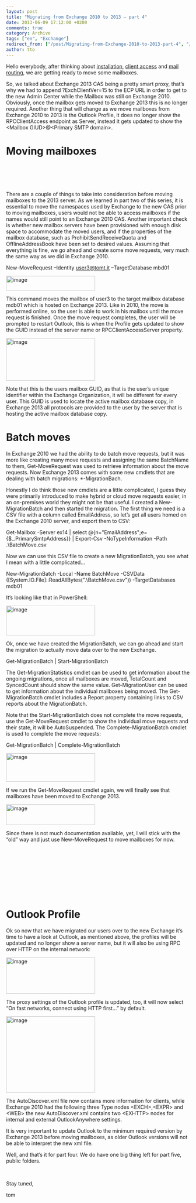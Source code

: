 ```yaml
---
layout: post
title: "Migrating from Exchange 2010 to 2013 – part 4"
date: 2013-06-09 17:12:00 +0200
comments: true
category: Archive
tags: ["en", "Exchange"]
redirect_from: ["/post/Migrating-from-Exchange-2010-to-2013-part-4", "/post/migrating-from-exchange-2010-to-2013-part-4"]
author: tto
---
```

<!-- more -->
<p>Hello everybody, after thinking about <a href="/post/Migrating-from-Exchange-2010-to-2013-part-1.aspx" target="_blank">installation</a>, <a href="/post/Migrating-from-Exchange-2010-to-2013-part-2.aspx" target="_blank">client access</a> and <a href="/post/Migrating-from-Exchange-2010-to-2013-part-3.aspx" target="_blank">mail routing</a>, we are getting ready to move some mailboxes.</p>
<p>So, we talked about Exchange 2013 CAS being a pretty smart proxy, that&rsquo;s why we had to append ?ExchClientVer=15 to the ECP URL in order to get to the new Admin Center while the Mailbox was still on Exchange 2010. Obviously, once the mailbox gets moved to Exchange 2013 this is no longer required. Another thing that will change as we move mailboxes from Exchange 2010 to 2013 is the Outlook Profile, it does no longer show the RPCClientAccess endpoint as Server, instead it gets updated to show the &lt;Mailbox GIUD&gt;@&lt;Primary SMTP domain&gt;.</p>
<h1>Moving mailboxes</h1>
<h1>&nbsp;</h1>
<p>There are a couple of things to take into consideration before moving mailboxes to the 2013 server. As we learned in part two of this series, it is essential to move the namespaces used by Exchange to the new CAS prior to moving mailboxes, users would not be able to access mailboxes if the names would still point to an Exchange 2010 CAS. Another important check is whether new mailbox servers have been provisioned with enough disk space to accommodate the moved users, and if the properties of the mailbox database, such as ProhibitSendReceiveQuota and OfflineAddressBook have been set to desired values. Assuming that everything is fine, we go ahead and create some move requests, very much the same way as we did in Exchange 2010.</p>
<p>New-MoveRequest &ndash;Identity <a href="mailto:user3@tomt.it">user3@tomt.it</a> &ndash;TargetDatabase mbd01</p>
<p><a href="/assets/archive/image_534.png"><img style="display: inline; border-width: 0px;" title="image" src="/assets/archive/image_thumb_532.png" alt="image" width="244" height="40" border="0" /></a></p>
<p>This command moves the mailbox of user3 to the target mailbox database mdb01 which is hosted on Exchange 2013. Like in 2010, the move is performed online, so the user is able to work in his mailbox until the move request is finished. Once the move request completes, the user will be prompted to restart Outlook, this is when the Profile gets updated to show the GUID instead of the server name or RPCClientAccessServer property.</p>
<p><a href="/assets/archive/image_535.png"><img style="display: inline; border-width: 0px;" title="image" src="/assets/archive/image_thumb_533.png" alt="image" width="244" height="116" border="0" /></a></p>
<p>Note that this is the users mailbox GUID, as that is the user&rsquo;s unique identifier within the Exchange Organization, it will be different for every user. This GUID is used to locate the active mailbox database copy, in Exchange 2013 all protocols are provided to the user by the server that is hosting the active mailbox database copy.</p>
<h1>Batch moves</h1>
<p>In Exchange 2010 we had the ability to do batch move requests, but it was more like creating many move requests and assigning the same BatchName to them, Get-MoveRequest was used to retrieve information about the move requests. Now Exchange 2013 comes with some new cmdlets that are dealing with batch migrations: *-MigrationBach.</p>
<p>Honestly I do think those new cmdlets are a little complicated, I guess they were primarily introduced to make hybrid or cloud move requests easier, in an on-premises world they might not be that useful. I created a New-MigrationBatch and then started the migration. The first thing we need is a CSV file with a column called EmailAddress, so let&rsquo;s get all users homed on the Exchange 2010 server, and export them to CSV:</p>
<p>Get-Mailbox -Server ex14 | select @{n="EmailAddress";e={$_.PrimarySmtpAddress}} | Export-Csv -NoTypeInformation -Path .\BatchMove.csv</p>
<p>Now we can use this CSV file to create a new MigrationBatch, you see what I mean with a little complicated&hellip;</p>
<p>New-MigrationBatch -Local -Name BatchMove -CSVData ([System.IO.File]::ReadAllBytes(".\BatchMove.csv")) -TargetDatabases mdb01</p>
<p>It&rsquo;s looking like that in PowerShell:</p>
<p><a href="/assets/archive/image_536.png"><img style="display: inline; border-width: 0px;" title="image" src="/assets/archive/image_thumb_534.png" alt="image" width="244" height="81" border="0" /></a></p>
<p>Ok, once we have created the MigrationBatch, we can go ahead and start the migration to actually move data over to the new Exchange.</p>
<p>Get-MigrationBatch | Start-MigrationBatch</p>
<p>The Get-MigrationStatistics cmdlet can be used to get information about the ongoing migrations, once all mailboxes are moved, TotalCount and SyncedCount should show the same value. Get-MigrationUser can be used to get information about the individual mailboxes being moved. The Get-MigrationBatch cmdlet includes a Report property containing links to CSV reports about the MigrationBatch.</p>
<p>Note that the Start-MigrationBatch does not complete the move requests, use the Get-MoveRequest cmdlet to show the individual move requests and their state, it will be AutoSuspended. The Complete-MigrationBatch cmdlet is used to complete the move requests:</p>
<p>Get-MigrationBatch | Complete-MigrationBatch</p>
<p><a href="/assets/archive/image_537.png"><img style="display: inline; border-width: 0px;" title="image" src="/assets/archive/image_thumb_535.png" alt="image" width="244" height="78" border="0" /></a></p>
<p>If we run the Get-MoveRequest cmdlet again, we will finally see that mailboxes have been moved to Exchange 2013.</p>
<p><a href="/assets/archive/image_538.png"><img style="display: inline; border-width: 0px;" title="image" src="/assets/archive/image_thumb_536.png" alt="image" width="244" height="56" border="0" /></a></p>
<p>Since there is not much documentation available, yet, I will stick with the &ldquo;old&rdquo; way and just use New-MoveRequest to move mailboxes for now.</p>
<h1>&nbsp;</h1>
<p>&nbsp;</p>
<p>&nbsp;</p>
<h1>Outlook Profile</h1>
<p>Ok so now that we have migrated our users over to the new Exchange it&rsquo;s time to have a look at Outlook, as mentioned above, the profiles will be updated and no longer show a server name, but it will also be using RPC over HTTP on the internal network:</p>
<p><a href="/assets/archive/image_539.png"><img style="display: inline; border-width: 0px;" title="image" src="/assets/archive/image_thumb_537.png" alt="image" width="244" height="99" border="0" /></a></p>
<p>The proxy settings of the Outlook profile is updated, too, it will now select &ldquo;On fast networks, connect using HTTP first&hellip;&rdquo; by default.</p>
<p><a href="/assets/archive/image_540.png"><img style="display: inline; border-width: 0px;" title="image" src="/assets/archive/image_thumb_538.png" alt="image" width="244" height="208" border="0" /></a></p>
<p>The AutoDiscover.xml file now contains more information for clients, while Exchange 2010 had the following three Type nodes &lt;EXCH&gt;,&lt;EXPR&gt; and &lt;WEB&gt; the new AutoDiscover.xml contains two &lt;EXHTTP&gt; nodes for internal and external OutlookAnywhere settings.</p>
<p>It is very important to update Outlook to the minimum required version by Exchange 2013 before moving mailboxes, as older Outlook versions will not be able to interpret the new xml file.</p>
<p>Well, and that&rsquo;s it for part four. We do have one big thing left for part five, public folders.</p>
<p>&nbsp;</p>
<p>Stay tuned,</p>
<p>tom</p>

